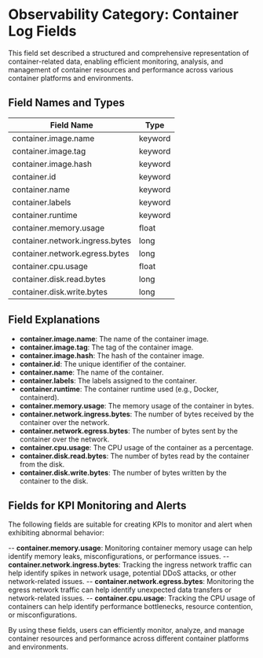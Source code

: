 # Observability Category: Container Log Fields

This field set described a structured and comprehensive representation of container-related data, enabling efficient monitoring, analysis, and management of container resources and performance across various container platforms and environments.

## Field Names and Types

| Field Name                | Type    |
|---------------------------|---------|
| container.image.name      | keyword |
| container.image.tag       | keyword |
| container.image.hash      | keyword |
| container.id              | keyword |
| container.name            | keyword |
| container.labels          | keyword |
| container.runtime         | keyword |
| container.memory.usage    | float   |
| container.network.ingress.bytes | long  |
| container.network.egress.bytes  | long  |
| container.cpu.usage       | float   |
| container.disk.read.bytes | long    |
| container.disk.write.bytes| long    |

## Field Explanations

- **container.image.name**: The name of the container image.
- **container.image.tag**: The tag of the container image.
- **container.image.hash**: The hash of the container image.
- **container.id**: The unique identifier of the container.
- **container.name**: The name of the container.
- **container.labels**: The labels assigned to the container.
- **container.runtime**: The container runtime used (e.g., Docker, containerd).
- **container.memory.usage**: The memory usage of the container in bytes.
- **container.network.ingress.bytes**: The number of bytes received by the container over the network.
- **container.network.egress.bytes**: The number of bytes sent by the container over the network.
- **container.cpu.usage**: The CPU usage of the container as a percentage.
- **container.disk.read.bytes**: The number of bytes read by the container from the disk.
- **container.disk.write.bytes**: The number of bytes written by the container to the disk.


## Fields for KPI Monitoring and Alerts

The following fields are suitable for creating KPIs to monitor and alert when exhibiting abnormal behavior:

-- **container.memory.usage**: Monitoring container memory usage can help identify memory leaks, misconfigurations, or performance issues.
-- **container.network.ingress.bytes**: Tracking the ingress network traffic can help identify spikes in network usage, potential DDoS attacks, or other network-related issues.
-- **container.network.egress.bytes**: Monitoring the egress network traffic can help identify unexpected data transfers or network-related issues.
-- **container.cpu.usage**: Tracking the CPU usage of containers can help identify performance bottlenecks, resource contention, or misconfigurations.

By using these fields, users can efficiently monitor, analyze, and manage container resources and performance across different container platforms and environments.
